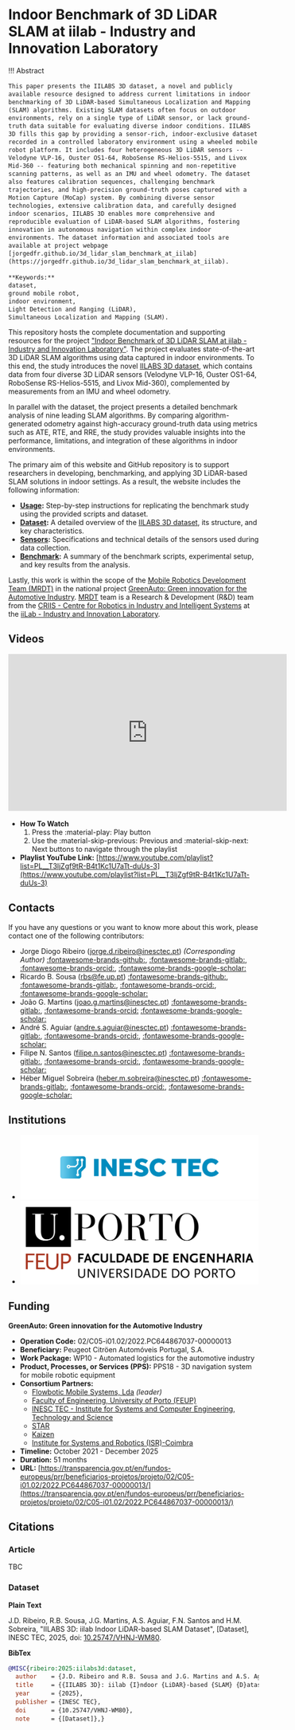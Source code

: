 # Indoor Benchmark of 3D LiDAR SLAM at iilab - Industry and Innovation Laboratory

!!! Abstract

    This paper presents the IILABS 3D dataset, a novel and publicly available resource designed to address current limitations in indoor benchmarking of 3D LiDAR-based Simultaneous Localization and Mapping (SLAM) algorithms. Existing SLAM datasets often focus on outdoor environments, rely on a single type of LiDAR sensor, or lack ground-truth data suitable for evaluating diverse indoor conditions. IILABS 3D fills this gap by providing a sensor-rich, indoor-exclusive dataset recorded in a controlled laboratory environment using a wheeled mobile robot platform. It includes four heterogeneous 3D LiDAR sensors -- Velodyne VLP-16, Ouster OS1-64, RoboSense RS-Helios-5515, and Livox Mid-360 -- featuring both mechanical spinning and non-repetitive scanning patterns, as well as an IMU and wheel odometry. The dataset also features calibration sequences, challenging benchmark trajectories, and high-precision ground-truth poses captured with a Motion Capture (MoCap) system. By combining diverse sensor technologies, extensive calibration data, and carefully designed indoor scenarios, IILABS 3D enables more comprehensive and reproducible evaluation of LiDAR-based SLAM algorithms, fostering innovation in autonomous navigation within complex indoor environments. The dataset information and associated tools are available at project webpage [jorgedfr.github.io/3d_lidar_slam_benchmark_at_iilab](https://jorgedfr.github.io/3d_lidar_slam_benchmark_at_iilab).

    **Keywords:**
    dataset,
    ground mobile robot,
    indoor environment,
    Light Detection and Ranging (LiDAR),
    Simultaneous Localization and Mapping (SLAM).

This repository hosts the complete documentation and supporting resources for the project 
["Indoor Benchmark of 3D LiDAR SLAM at iilab - Industry and Innovation Laboratory"](.).
The project evaluates state-of-the-art 3D LiDAR SLAM algorithms using data captured in 
indoor environments. To this end, the study introduces the novel 
[IILABS 3D dataset](https://rdm.inesctec.pt/dataset/nis-2025-001), which contains data from 
four diverse 3D LiDAR sensors (Velodyne VLP-16, Ouster OS1-64, RoboSense RS-Helios-5515, and Livox Mid-360), 
complemented by measurements from an IMU and wheel odometry.

In parallel with the dataset, the project presents a detailed benchmark analysis of nine 
leading SLAM algorithms. By comparing algorithm-generated odometry against high-accuracy 
ground-truth data using metrics such as ATE, RTE, and RRE, the study provides valuable insights 
into the performance, limitations, and integration of these algorithms in indoor environments.

The primary aim of this website and GitHub repository is to support researchers in developing, 
benchmarking, and applying 3D LiDAR-based SLAM solutions in indoor settings.
As a result, the website includes the following information:

- **[Usage](content/usage.md):** Step-by-step instructions for replicating the benchmark study 
  using the provided scripts and dataset.
- **[Dataset](content/dataset/index.md):** A detailed overview of the 
  [IILABS 3D dataset](https://rdm.inesctec.pt/dataset/nis-2025-001), 
  its structure, and key characteristics.
- **[Sensors](content/sensors/index.md):** Specifications and technical details 
  of the sensors used during data collection.
- **[Benchmark](content/benchmark/index.md):** A summary of the benchmark scripts, 
  experimental setup, and key results from the analysis.

Lastly, this work is within the scope of the
[Mobile Robotics Development Team (MRDT)](https://gitlab.inesctec.pt/mrdt/) in
the national project
[GreenAuto: Green innovation for the Automotive Industry](https://transparencia.gov.pt/en/fundos-europeus/prr/beneficiarios-projetos/projeto/02/C05-i01.02/2022.PC644867037-00000013/). [MRDT](https://gitlab.inesctec.pt/mrdt/) team is a
Research & Development (R&D) team from the
[CRIIS - Centre for Robotics in Industry and Intelligent Systems](https://www.inesctec.pt/en/centres/criis)
at the [iiLab - Industry and Innovation Laboratory](https://www.inesctec.pt/en/laboratories/iilab-industry-and-innovation-lab).

## Videos

<iframe width="560" height="315" src="https://www.youtube.com/embed/videoseries?si=zuZfPb23WqZMpGxl&amp;list=PL__T3ljZgf9tR-B4t1Kc1U7aTt-duUs-3" title="YouTube video player" frameborder="0" allow="accelerometer; autoplay; clipboard-write; encrypted-media; gyroscope; picture-in-picture; web-share" referrerpolicy="strict-origin-when-cross-origin" allowfullscreen></iframe>

- **How To Watch**
    1. Press the :material-play: Play button
    2. Use the :material-skip-previous: Previous and :material-skip-next: Next
       buttons to navigate through the playlist
- **Playlist YouTube Link:**
  [https://www.youtube.com/playlist?list=PL__T3ljZgf9tR-B4t1Kc1U7aTt-duUs-3](https://www.youtube.com/playlist?list=PL__T3ljZgf9tR-B4t1Kc1U7aTt-duUs-3)

## Contacts

If you have any questions or you want to know more about this work, please
contact one of the following contributors:

- Jorge Diogo Ribeiro
  ([jorge.d.ribeiro@inesctec.pt](mailto:jorge.d.ribeiro@inesctec.pt))
  _(Corresponding Author)_
  [:fontawesome-brands-github:](https://github.com/jorgedfr/),
  [:fontawesome-brands-gitlab:](https://gitlab.inesctec.pt/jorge.d.ribeiro),
  [:fontawesome-brands-orcid:](https://orcid.org/0009-0008-9373-982X),
  [:fontawesome-brands-google-scholar:](https://scholar.google.pt/citations?user=xp6I4DMAAAAJ&hl)
- Ricardo B. Sousa
  ([rbs@fe.up.pt](mailto:rbs@fe.up.pt))
  [:fontawesome-brands-github:](https://github.com/sousarbarb/),
  [:fontawesome-brands-gitlab:](https://gitlab.inesctec.pt/ricardo.b.sousa),
  [:fontawesome-brands-orcid:](https://orcid.org/0000-0003-4537-5095),
  [:fontawesome-brands-google-scholar:](https://scholar.google.pt/citations?user=Bz2FMqYAAAAJ)
- João G. Martins
  ([joao.g.martins@inesctec.pt](mailto:joao.g.martins@inesctec.pt))
  [:fontawesome-brands-gitlab:](https://gitlab.inesctec.pt/joao.g.martins),
  [:fontawesome-brands-orcid:](https://orcid.org/0000-0002-6567-4802)
  [:fontawesome-brands-google-scholar:](https://scholar.google.pt/citations?user=9zJiajsAAAAJ)
- André S. Aguiar
  ([andre.s.aguiar@inesctec.pt](mailto:andre.s.aguiar@inesctec.pt))
  [:fontawesome-brands-gitlab:](https://gitlab.inesctec.pt/andre.s.aguiar/),
  [:fontawesome-brands-orcid:](https://orcid.org/0000-0001-6909-0209),
  [:fontawesome-brands-google-scholar:](https://scholar.google.pt/citations?user=bcT07qcAAAAJ)
- Filipe N. Santos
  ([filipe.n.santos@inesctec.pt](mailto:filipe.n.santos@inesctec.pt))
  [:fontawesome-brands-gitlab:](https://gitlab.inesctec.pt/filipe.n.santos/),
  [:fontawesome-brands-orcid:](https://orcid.org/0000-0002-8486-6113),
  [:fontawesome-brands-google-scholar:](https://scholar.google.pt/citations?user=1XaOP0gAAAAJ)
- Héber Miguel Sobreira
  ([heber.m.sobreira@inesctec.pt](mailto:heber.m.sobreira@inesctec.pt))
  [:fontawesome-brands-gitlab:](https://gitlab.inesctec.pt/heber.m.sobreira/),
  [:fontawesome-brands-orcid:](https://orcid.org/0000-0002-8055-1093),
  [:fontawesome-brands-google-scholar:](https://scholar.google.pt/citations?user=iNhGcpsAAAAJ)

## Institutions

<div class="grid cards" markdown>

- [![INESC TEC Logo](assets/logo/inesctec_logo_color-rgb.png)](https://www.inesctec.pt/en/)
- [![FEUP Logo](assets/logo/feup_logo_oficial.png)](https://sigarra.up.pt/feup/en/)

</div>

<!-- ## Acknowledgements

<div class="grid cards" markdown>

</div> -->

## Funding

**GreenAuto: Green innovation for the Automotive Industry**

- **Operation Code:** 02/C05-i01.02/2022.PC644867037-00000013
- **Beneficiary:** Peugeot Citröen Automóveis Portugal, S.A.
- **Work Package:** WP10 - Automated logistics for the automotive industry
- **Product, Processes, or Services (PPS):**
  PPS18 - 3D navigation system for mobile robotic equipment
- **Consortium Partners:**
    - [Flowbotic Mobile Systems, Lda](https://www.flowbotic.eu/) _(leader)_
    - [Faculty of Engineering, University of Porto (FEUP)](https://www.up.pt/feup/en/)
    - [INESC TEC - Institute for Systems and Computer Engineering, Technology and Science](https://www.inesctec.pt/en/)
    - [STAR](https://starinstitute.pt/)
    - [Kaizen](https://kaizen.com/pt-pt/)
    - [Institute for Systems and Robotics (ISR)-Coimbra](https://www.isr.uc.pt/)
- **Timeline:** October 2021 - December 2025
- **Duration:** 51 months
- **URL:**
  [https://transparencia.gov.pt/en/fundos-europeus/prr/beneficiarios-projetos/projeto/02/C05-i01.02/2022.PC644867037-00000013/](https://transparencia.gov.pt/en/fundos-europeus/prr/beneficiarios-projetos/projeto/02/C05-i01.02/2022.PC644867037-00000013/)

## Citations

### Article

TBC

<!--
**Plain Text**

J.D. Ribeiro, R.B. Sousa, J.G. Martins, A.S. Aguiar, F.N. Santos and H.M. Sobreira,
"Indoor Benchmark of 3D LiDAR SLAM at iilab - Industry and Innovation Laboratory",
_IEEE Access_, 2025, pp. TBD, doi: TBD.

**BibTex**

```bibtex
@ARTICLE{ribeiro:2025:benchmark,
  author    = {J.D. Ribeiro and R.B. Sousa and J.G. Martins and A.S. Aguiar and F.N. Santos and H.M. Sobreira},
  title     = {{I}ndoor {B}enchmark of {3D} {LiDAR} {SLAM} at iilab - {I}ndustry and {I}nnovation {L}aboratory},
  journal   = {IEEE Access}, 
  year      = {2025},
  volume    = {},
  number    = {},
  pages     = {--},
  doi       = {},}
```
-->

### Dataset

**Plain Text**

J.D. Ribeiro, R.B. Sousa, J.G. Martins, A.S. Aguiar, F.N. Santos and H.M. Sobreira,
"IILABS 3D: iilab Indoor LiDAR-based SLAM Dataset", \[Dataset\], INESC TEC, 2025, 
doi: [10.25747/VHNJ-WM80](https://doi.org/10.25747/VHNJ-WM80).

**BibTex**

```bibtex
@MISC{ribeiro:2025:iilabs3d:dataset,
  author    = {J.D. Ribeiro and R.B. Sousa and J.G. Martins and A.S. Aguiar and F.N. Santos and H.M. Sobreira},
  title     = {{IILABS 3D}: iilab {I}ndoor {LiDAR}-based {SLAM} {D}ataset},
  year      = {2025},
  publisher = {INESC TEC},
  doi       = {10.25747/VHNJ-WM80},
  note      = {[Dataset]},}
```